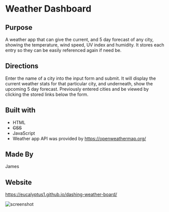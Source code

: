 # Weather Dashboard

## Purpose
A weather app that can give the current, and 5 day forecast of any city, showing the temperature, wind speed, UV index and humidity. It stores each entry so they can be easily referenced again if need be.

## Directions
Enter the name of a city into the input form and submit. It will display the current weather stats for that particular city, and underneath, show the upcoming 5 day forecast.
Previously entered cities and be viewed by clicking the stored links below the form.

## Built with
* HTML
* ~~CSS~~
* JavaScript
* Weather app API was provided by https://openweathermap.org/

## Made By
James

## Website
https://eucalyptus1.github.io/dashing-weather-board/

![screenshot](./scrnsht.png)